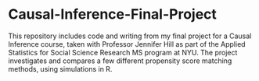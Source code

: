 # Causal-Inference-Final-Project  
This repository includes code and writing from my final project for a Causal Inference course, taken with Professor Jennifer Hill as part of the Applied Statistics for Social Science Research MS program at NYU. The project investigates and compares a few different propensity score matching methods, using simulations in R. 